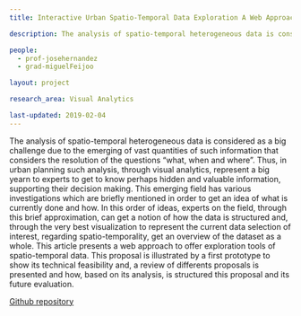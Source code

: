 ```yaml
---
title: Interactive Urban Spatio-Temporal Data Exploration A Web Approach

description: The analysis of spatio-temporal heterogeneous data is considered as a big challenge due to the emerging of vast quantities of such information that considers the resolution of the questions “what, when and where”. Thus, in urban planning such analysis, through visual analytics, represent a big yearn to experts to get to know perhaps hidden and valuable information, supporting their decision making. This emerging field has various investigations which are briefly mentioned in order to get an idea of what is currently done and how. In this order of ideas, experts on the field, through this brief approximation, can get a notion of how the data is structured and, through the very best visualization to represent the current data selection of interest, regarding spatio-temporality, get an overview of the dataset as a whole. This article presents a web approach to offer exploration tools of spatio-temporal data. This proposal is illustrated by a first prototype to show its technical feasibility and, a review of differents proposals is presented and how, based on its analysis, is structured this proposal and its future evaluation.

people:
  - prof-josehernandez
  - grad-miguelFeijoo

layout: project  

research_area: Visual Analytics

last-updated: 2019-02-04
---
```

The analysis of spatio-temporal heterogeneous data is considered as a big challenge due to the emerging of vast quantities of such information that considers the resolution of the questions “what, when and where”. Thus, in urban planning such analysis, through visual analytics, represent a big yearn to experts to get to know perhaps hidden and valuable information, supporting their decision making. This emerging field has various investigations which are briefly mentioned in order to get an idea of what is currently done and how. In this order of ideas, experts on the field, through this brief approximation, can get a notion of how the data is structured and, through the very best visualization to represent the current data selection of interest, regarding spatio-temporality, get an overview of the dataset as a whole. This article presents a web approach to offer exploration tools of spatio-temporal data. This proposal is illustrated by a first prototype to show its technical feasibility and, a review of differents proposals is presented and how, based on its analysis, is structured this proposal and its future evaluation.

[Github repository](https://github.com/miguelfeijoo/miguelfeijoo.github.io/tree/master/TesisMINE)
